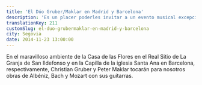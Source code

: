 ```yaml
---
title: 'El Dúo Gruber/Maklar en Madrid y Barcelona'
description: 'Es un placer poderles invitar a un evento musical excepcional al Palacio de la Granja de San Ildefonso y la Capilla de la iglesia Santa Ana en Barcelona, respectivamente.'
translationKey: 211
customSlug: el-duo-grubermaklar-en-madrid-y-barcelona
city: Segovia
date: 2014-11-23 13:00:00
---
```


En el maravilloso ambiente de la Casa de las Flores en el Real Sitio de La Granja de San Ildefonso y en la Capilla de la iglesia Santa Ana en Barcelona, respectivamente, Christian Gruber y Peter Maklar tocarán para nosotros obras de Albéniz, Bach y Mozart con sus guitarras.
